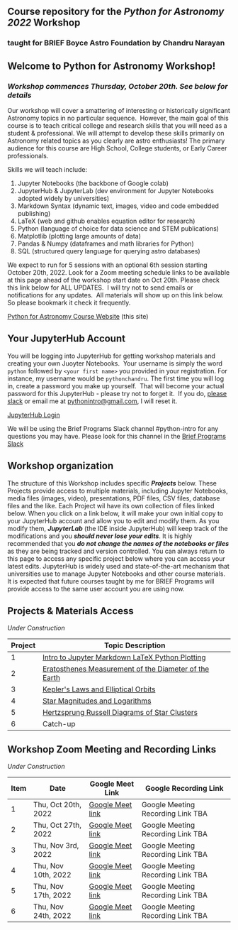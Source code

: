 ## Course repository for the ***Python for Astronomy 2022*** Workshop 
### taught for BRIEF Boyce Astro Foundation by Chandru Narayan

## Welcome to Python for Astronomy Workshop! 
### *Workshop commences Thursday, October 20th. See below for details*
Our workshop will cover a smattering of interesting or historically significant Astronomy topics in no particular sequence.  However, the main goal of this course is to teach critical college and research skills that you will need as a student & professional. We will attempt to develop these skills primarily on Astronomy related topics as you clearly are astro enthusiasts!  The primary audience for this course are High School, College students, or Early Career professionals. 

Skills we will teach include:
1. Jupyter Notebooks (the backbone of Google colab)
1. JupyterHub & JupyterLab (dev environment for Jupyter Notebooks adopted widely by universities)
1. Markdown Syntax (dynamic text, images, video and code embedded publishing)
1. LaTeX (web and github enables equation editor for research)
1. Python (language of choice for data science and STEM publications)
1. Matplotlib (plotting large amounts of data)
1. Pandas & Numpy (dataframes and math libraries for Python)
1. SQL (structured query language for querying astro databases)

We expect to run for 5 sessions with an optional 6th session starting October 20th, 2022. Look for a Zoom meeting schedule links to be available at this page ahead of the workshop start date on Oct 20th. Please check this link below for ALL UPDATES.  I will try not to send emails or notifications for any updates.  All materials will show up on this link below.  So please bookmark it check it frequently. 

[Python for Astronomy Course Website](http://drunarayan.github.io/python4astronomy)  (this site)

## Your JupyterHub Account
You will be logging into JupyterHub for getting workshop materials and creating your own Juoyter Notebooks.  Your username is simply the word ```python``` followed by ```<your first name>``` you provided in your registration. For instance, my username would be ```pythonchandru```. The first time you will log in, create a password you make up yourself.  That will become your actual password for this JupyterHub - please try not to forget it.  If you do, [please slack](https://briefprograms.slack.com/archives/C037H58JUV6) or email me at pythonintro@gmail.com, I will reset it.

[JupyterHub Login](https://bushastrolab.com/hub/login)

We will be using the Brief Programs Slack channel #python-intro for any questions you may have. Please look for this channel in the [Brief Programs Slack](https://briefprograms.slack.com/archives/C037H58JUV6)

## Workshop organization
The structure of this Workshop includes specific ***Projects*** below.  These Projects provide access to multiple materials, including Jupyter Notebooks, media files (images, video), presentations, PDF files, CSV files, database files and the like.  Each Project wil have its own collection of files linked below.  When you click on a link below, it will make your own initial copy to your JupyterHub account and allow you to edit and modify them.  As you modify them, ***JupyterLab*** (the IDE inside JupyterHub) will keep track of the modifications and you ***should never lose your edits***.  It is highly recommended that you ***do not change the names of the notebooks or files*** as they are being tracked and version controlled. You can always return to this page to access any specific project below where you can access your latest edits.  JupyterHub is widely used and state-of-the-art mechanism that universities use to manage Jupyter Notebooks and other course materials.  It is expected that future courses taught by me for BRIEF Programs will provide access to the same user account you are using now.

## Projects & Materials Access 
*Under Construction*

Project|Topic Description
---|---
1|<a href="https://drunarayan.github.io/python4astronomy/intro_jupyter_python" target="_blank">Intro to Jupyter Markdown LaTeX Python Plotting</a>
2|<a href="https://drunarayan.github.io/python4astronomy/dia_of_earth" target="_blank">Eratosthenes Measurement of the Diameter of the Earth</a>
3|<a href="https://drunarayan.github.io/python4astronomy/keplerian_orbits" target="_blank">Kepler's Laws and Elliptical Orbits</a>
4|<a href="https://drunarayan.github.io/python4astronomy/star_magnitudes" target="_blank">Star Magnitudes and Logarithms</a>
5|<a href="https://drunarayan.github.io/python4astronomy/cluster_hrd" target="_blank">Hertzsprung Russell Diagrams of Star Clusters</a>
6|Catch-up

## Workshop Zoom Meeting and Recording Links 
*Under Construction*

Item|Date|Google Meet Link|Google Recording Link
---|---|---|---
1|Thu, Oct 20th, 2022|[Google Meet link](https://meet.google.com/hwo-ttfv-smv)|Google Meeting Recording Link TBA
2|Thu, Oct 27th, 2022|[Google Meet link](https://meet.google.com/hwo-ttfv-smv)|Google Meeting Recording Link TBA
3|Thu, Nov 3rd, 2022| [Google Meet link](https://meet.google.com/hwo-ttfv-smv)|Google Meeting Recording Link TBA
4|Thu, Nov 10th, 2022|[Google Meet link](https://meet.google.com/hwo-ttfv-smv)|Google Meeting Recording Link TBA
5|Thu, Nov 17th, 2022|[Google Meet link](https://meet.google.com/hwo-ttfv-smv)|Google Meeting Recording Link TBA
6|Thu, Nov 24th, 2022|[Google Meet link](https://meet.google.com/hwo-ttfv-smv)|Google Meeting Recording Link TBA
